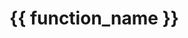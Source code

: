 # {{ function_name }}

<!-- cmdrun python3 ../extract_doc_comment.py {{#if module}}{{ module }}/{{/if}}{{ function_name }} {{ feature }} -->
